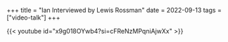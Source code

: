 +++
title = "Ian Interviewed by Lewis Rossman"
date = 2022-09-13
tags = ["video-talk"]
+++

{{< youtube id="x9g018OYwb4?si=cFReNzMPqniAjwXx" >}}
